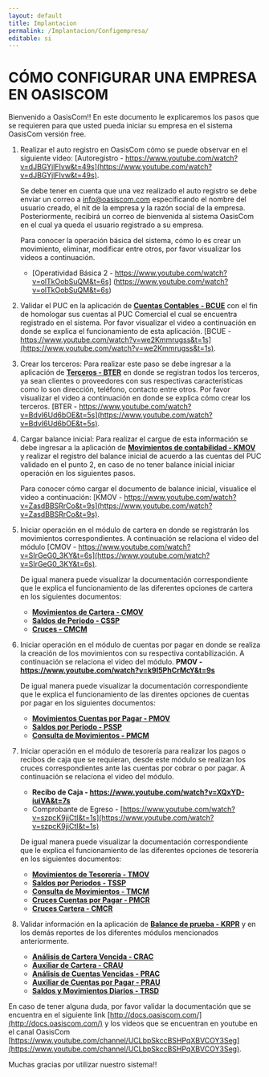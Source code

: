 ```yaml
---
layout: default
title: Implantacion
permalink: /Implantacion/Configempresa/
editable: si
---
```


# CÓMO CONFIGURAR UNA EMPRESA EN OASISCOM

Bienvenido a OasisCom!! En este documento le explicaremos los pasos que se requieren para que usted pueda iniciar su empresa en el sistema OasisCom versión free.  

1. Realizar el auto registro en OasisCom cómo se puede observar en el siguiente video: [Autoregistro - https://www.youtube.com/watch?v=dJBGYjlFIvw&t=49s](https://www.youtube.com/watch?v=dJBGYjlFIvw&t=49s).

	Se debe tener en cuenta que una vez realizado el auto registro se debe enviar un correo a info@oasiscom.com especificando el nombre del usuario creado, el nit de la empresa y la razón social de la empresa. Posteriormente, recibirá un correo de bienvenida al sistema OasisCom en el cual ya queda el usuario registrado a su empresa.  

	Para conocer la operación básica del sistema, cómo lo es crear un movimiento, eliminar, modificar entre otros, por favor visualizar los videos a continuación.

	* [Operatividad Básica 2 - https://www.youtube.com/watch?v=olTkOobSuQM&t=6s] (https://www.youtube.com/watch?v=olTkOobSuQM&t=6s)


2. Validar el PUC en la aplicación de [**Cuentas Contables - BCUE**](http://docs.oasiscom.com/Operacion/common/bcuenta/bcue) con el fin de homologar sus cuentas al PUC Comercial el cual se encuentra registrado en el sistema. Por favor visualizar el video a continuación en donde se explica el funcionamiento de esta aplicación. [BCUE - https://www.youtube.com/watch?v=we2Kmmrugss&t=1s](https://www.youtube.com/watch?v=we2Kmmrugss&t=1s).

3. Crear los terceros: Para realizar este paso se debe ingresar a la aplicación de [**Terceros - BTER**](http://docs.oasiscom.com/Operacion/common/btercer/bter) en donde se registran todos los terceros, ya sean clientes o proveedores con sus respectivas caracteristicas como lo son dirección, teléfono, contacto entre otros. Por favor visualizar el video a continuación en donde se explica cómo crear los terceros. [BTER - https://www.youtube.com/watch?v=BdvI6Ud6bOE&t=5s](https://www.youtube.com/watch?v=BdvI6Ud6bOE&t=5s).

4. Cargar balance inicial: Para realizar el cargue de esta información se debe ingresar a la aplicación de [**Movimientos de contabilidad - KMOV**](http://docs.oasiscom.com/Operacion/erp/contabilidad/kmovimient/kmov) y realizar el registro del balance inicial de acuerdo a las cuentas del PUC validado en el punto 2, en caso de no tener balance inicial iniciar operación en los siguientes pasos.  

	Para conocer cómo cargar el documento de balance inicial, visualice el video a continuación: [KMOV - https://www.youtube.com/watch?v=ZasdBBSRrCo&t=9s](https://www.youtube.com/watch?v=ZasdBBSRrCo&t=9s).

5. Iniciar operación en el módulo de cartera en donde se registrarán los movimientos correspondientes. A continuación se relaciona el video del módulo [CMOV - https://www.youtube.com/watch?v=SIrGeG0_3KY&t=6s](https://www.youtube.com/watch?v=SIrGeG0_3KY&t=6s).

	De igual manera puede visualizar la documentación correspondiente que le explica el funcionamiento de las diferentes opciones de cartera en los siguientes documentos: 

	* [**Movimientos de Cartera - CMOV**](http://docs.oasiscom.com/Operacion/erp/cartera/cmovimient/cmov)
	* [**Saldos de Periodo - CSSP**](http://docs.oasiscom.com/Operacion/erp/cartera/csaldo/cssp)
	* [**Cruces - CMCM**](http://docs.oasiscom.com/Operacion/erp/cartera/cmovimient/cmcm)


6. Iniciar operación en el módulo de cuentas por pagar en donde se realiza la creación de los movimientos con su respectiva contabilización. A continuación se relaciona el video del módulo. **PMOV - https://www.youtube.com/watch?v=k9I5PhCrMcY&t=9s**

	De igual manera puede visualizar la documentación correspondiente que le explica el funcionamiento de las direntes opciones de cuentas por pagar en los siguientes documentos: 
    
    * [**Movimientos Cuentas por Pagar - PMOV**](http://docs.oasiscom.com/Operacion/erp/cuentas/pmovimient/pmov)
    * [**Saldos por Periodo - PSSP**](http://docs.oasiscom.com/Operacion/erp/cuentas/psaldo/pssp)
    * [**Consulta de Movimientos - PMCM**](http://docs.oasiscom.com/Operacion/erp/cuentas/psaldo/pssp)

7. Iniciar operación en el módulo de tesorería para realizar los pagos o recibos de caja que se requieran, desde este módulo se realizan los cruces correspondientes ante las cuentas por cobrar o por pagar. A continuación se relaciona el video del módulo.  

	* **Recibo de Caja - https://www.youtube.com/watch?v=XQxYD-iuiVA&t=7s**
	* Comprobante de Egreso - [https://www.youtube.com/watch?v=szpcK9jiCtI&t=1s](https://www.youtube.com/watch?v=szpcK9jiCtI&t=1s)

	De igual manera puede visualizar la documentación correspondiente que le explica el funcionamiento de las diferentes opciones de tesorería en los siguientes documentos:  
    
    * [**Movimientos de Tesorería - TMOV**](http://docs.oasiscom.com/Operacion/erp/tesoreria/tmovimient/tmov)
    * [**Saldos por Periodos - TSSP**](http://docs.oasiscom.com/Operacion/erp/tesoreria/tsaldo/tssp)
    * [**Consulta de Movimientos - TMCM**](http://docs.oasiscom.com/Operacion/erp/tesoreria/tmovimient/tmcm)
    * [**Cruces Cuentas por Pagar - PMCR**](http://docs.oasiscom.com/Operacion/erp/cuentas/pmovimient/pmcr)
    * [**Cruces Cartera - CMCR**](http://docs.oasiscom.com/Operacion/erp/cartera/cmovimient/cmcr)
    

8. Validar información en la aplicación de [**Balance de prueba - KRPR**](http://docs.oasiscom.com/Operacion/erp/contabilidad/kreporte/krpr) y en los demás reportes de los diferentes módulos mencionados anteriormente.

	* [**Análisis de Cartera Vencida - CRAC**](http://docs.oasiscom.com/Operacion/erp/cartera/creporte/crac)
	* [**Auxiliar de Cartera - CRAU**](http://docs.oasiscom.com/Operacion/erp/cartera/creporte/crac)
	* [**Análisis de Cuentas Vencidas - PRAC**](http://docs.oasiscom.com/Operacion/erp/cuentas/preporte/prac)
	* [**Auxiliar de Cuentas por Pagar - PRAU**](http://docs.oasiscom.com/Operacion/erp/cuentas/preporte/prau)
	* [**Saldos y Movimientos Diarios - TRSD**](http://docs.oasiscom.com/Operacion/erp/tesoreria/treporte/trsd)

En caso de tener alguna duda, por favor validar la documentación que se encuentra en el siguiente link [http://docs.oasiscom.com/](http://docs.oasiscom.com/) y los videos que se encuentran en youtube en el canal OasisCom [https://www.youtube.com/channel/UCLbpSkccBSHPqXBVCOY3Seg](https://www.youtube.com/channel/UCLbpSkccBSHPqXBVCOY3Seg).

Muchas gracias por utilizar nuestro sistema!!

